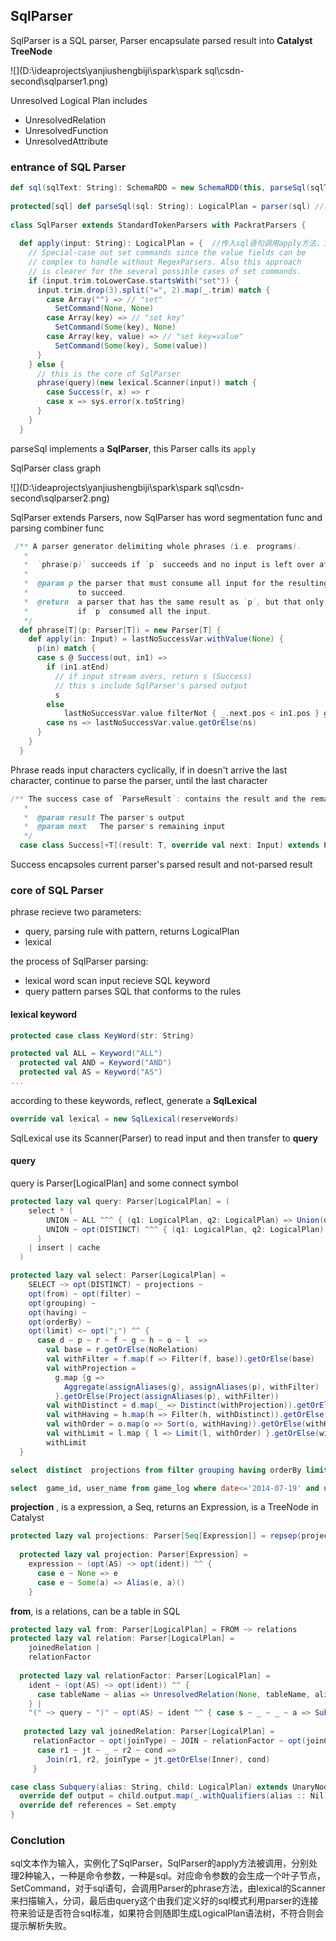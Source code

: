 ## SqlParser

SqlParser is a SQL parser, Parser encapsulate parsed result into **Catalyst TreeNode**

![](D:\ideaprojects\yanjiushengbiji\spark\spark sql\csdn-second\sqlparser1.png)

Unresolved Logical Plan includes

* UnresolvedRelation
* UnresolvedFunction
* UnresolvedAttribute

### entrance of SQL Parser

```scala
def sql(sqlText: String): SchemaRDD = new SchemaRDD(this, parseSql(sqlText))//sql("select name,value from temp_shengli") 实例化一个SchemaRDD
 
protected[sql] def parseSql(sql: String): LogicalPlan = parser(sql) //实例化SqlParser
 
class SqlParser extends StandardTokenParsers with PackratParsers {
 
  def apply(input: String): LogicalPlan = {  //传入sql语句调用apply方法，input参数即sql语句
    // Special-case out set commands since the value fields can be
    // complex to handle without RegexParsers. Also this approach
    // is clearer for the several possible cases of set commands.
    if (input.trim.toLowerCase.startsWith("set")) {
      input.trim.drop(3).split("=", 2).map(_.trim) match {
        case Array("") => // "set"
          SetCommand(None, None)
        case Array(key) => // "set key"
          SetCommand(Some(key), None)
        case Array(key, value) => // "set key=value"
          SetCommand(Some(key), Some(value))
      }
    } else {
      // this is the core of SqlParser
      phrase(query)(new lexical.Scanner(input)) match {
        case Success(r, x) => r
        case x => sys.error(x.toString)
      }
    }
  }
```

parseSql implements a **SqlParser**, this Parser calls its `apply`

SqlParser class graph

![](D:\ideaprojects\yanjiushengbiji\spark\spark sql\csdn-second\sqlparser2.png)

SqlParser extends Parsers, now SqlParser has word segmentation func and parsing combiner func

```scala
 /** A parser generator delimiting whole phrases (i.e. programs).
   *
   *  `phrase(p)` succeeds if `p` succeeds and no input is left over after `p`.
   *
   *  @param p the parser that must consume all input for the resulting parser
   *           to succeed.
   *  @return  a parser that has the same result as `p`, but that only succeeds
   *           if `p` consumed all the input.
   */
  def phrase[T](p: Parser[T]) = new Parser[T] {
    def apply(in: Input) = lastNoSuccessVar.withValue(None) {
      p(in) match {
      case s @ Success(out, in1) =>
        if (in1.atEnd)
          // if input stream overs, return s (Success)
          // this s include SqlParser's parsed output
          s
        else
            lastNoSuccessVar.value filterNot { _.next.pos < in1.pos } getOrElse Failure("end of input expected", in1)
        case ns => lastNoSuccessVar.value.getOrElse(ns)
      }
    }
  }
```

Phrase reads input characters cyclically, if in doesn't arrive the last character, continue to parse the parser, until the last character

```scala
/** The success case of `ParseResult`: contains the result and the remaining input.
   *
   *  @param result The parser's output
   *  @param next   The parser's remaining input
   */
  case class Success[+T](result: T, override val next: Input) extends ParseResult[T] {
```

Success encapsoles current parser's parsed result and not-parsed result

### core of SQL Parser

phrase recieve two parameters:

* query, parsing rule with pattern, returns LogicalPlan
* lexical

the process of SqlParser parsing:

* lexical word scan input recieve SQL keyword
* query pattern parses SQL that conforms to the rules

#### lexical keyword

```scala
protected case class KeyWord(str: String)
```

```scala
protected val ALL = Keyword("ALL")
  protected val AND = Keyword("AND")
  protected val AS = Keyword("AS")
...
```

according to these keywords, reflect, generate a **SqlLexical**

```scala
override val lexical = new SqlLexical(reserveWords)
```

SqlLexical use its Scanner(Parser) to read input and then transfer to **query** 

#### query

query is Parser[LogicalPlan] and some connect symbol

```scala
protected lazy val query: Parser[LogicalPlan] = (
    select * (
        UNION ~ ALL ^^^ { (q1: LogicalPlan, q2: LogicalPlan) => Union(q1, q2) } |
        UNION ~ opt(DISTINCT) ^^^ { (q1: LogicalPlan, q2: LogicalPlan) => Distinct(Union(q1, q2)) }
      )
    | insert | cache
  )
```



```scala
protected lazy val select: Parser[LogicalPlan] =
    SELECT ~> opt(DISTINCT) ~ projections ~
    opt(from) ~ opt(filter) ~
    opt(grouping) ~
    opt(having) ~
    opt(orderBy) ~
    opt(limit) <~ opt(";") ^^ {
      case d ~ p ~ r ~ f ~ g ~ h ~ o ~ l  =>
        val base = r.getOrElse(NoRelation)
        val withFilter = f.map(f => Filter(f, base)).getOrElse(base)
        val withProjection =
          g.map {g =>
            Aggregate(assignAliases(g), assignAliases(p), withFilter)
          }.getOrElse(Project(assignAliases(p), withFilter))
        val withDistinct = d.map(_ => Distinct(withProjection)).getOrElse(withProjection)
        val withHaving = h.map(h => Filter(h, withDistinct)).getOrElse(withDistinct)
        val withOrder = o.map(o => Sort(o, withHaving)).getOrElse(withHaving)
        val withLimit = l.map { l => Limit(l, withOrder) }.getOrElse(withOrder)
        withLimit
  }
```

```sql
select  distinct  projections from filter grouping having orderBy limit.

select  game_id, user_name from game_log where date<='2014-07-19' and user_name='shengli' group by game_id having game_id > 1 orderBy game_id limit 50.
```

**projection** , is a expression, a Seq, returns an Expression, is a TreeNode in Catalyst

```scala
protected lazy val projections: Parser[Seq[Expression]] = repsep(projection, ",")
 
  protected lazy val projection: Parser[Expression] =
    expression ~ (opt(AS) ~> opt(ident)) ^^ {
      case e ~ None => e
      case e ~ Some(a) => Alias(e, a)()
    }
```

**from**, is a relations, can be a table in SQL

```scala
protected lazy val from: Parser[LogicalPlan] = FROM ~> relations
protected lazy val relation: Parser[LogicalPlan] =
    joinedRelation |
    relationFactor
 
  protected lazy val relationFactor: Parser[LogicalPlan] =
    ident ~ (opt(AS) ~> opt(ident)) ^^ {
      case tableName ~ alias => UnresolvedRelation(None, tableName, alias)
    } |
    "(" ~> query ~ ")" ~ opt(AS) ~ ident ^^ { case s ~ _ ~ _ ~ a => Subquery(a, s) }
 
   protected lazy val joinedRelation: Parser[LogicalPlan] =
     relationFactor ~ opt(joinType) ~ JOIN ~ relationFactor ~ opt(joinConditions) ^^ {
      case r1 ~ jt ~ _ ~ r2 ~ cond =>
        Join(r1, r2, joinType = jt.getOrElse(Inner), cond)
     }
```

```scala
case class Subquery(alias: String, child: LogicalPlan) extends UnaryNode {
  override def output = child.output.map(_.withQualifiers(alias :: Nil))
  override def references = Set.empty
}
```

### Conclution

sql文本作为输入，实例化了SqlParser，SqlParser的apply方法被调用，分别处理2种输入，一种是命令参数，一种是sql。对应命令参数的会生成一个叶子节点，SetCommand，对于sql语句，会调用Parser的phrase方法，由lexical的Scanner来扫描输入，分词，最后由query这个由我们定义好的sql模式利用parser的连接符来验证是否符合sql标准，如果符合则随即生成LogicalPlan语法树，不符合则会提示解析失败。

